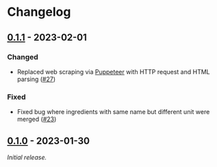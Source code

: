 # Changelog

## [0.1.1] - 2023-02-01

### Changed

- Replaced web scraping via [Puppeteer](https://pub.dev/packages/puppeteer) with HTTP request and HTML parsing ([#27](https://github.com/Slartibartfass2/ingredient_collector/pull/27))

### Fixed

- Fixed bug where ingredients with same name but different unit were merged ([#23](https://github.com/Slartibartfass2/ingredient_collector/pull/23))

## [0.1.0] - 2023-01-30

_Initial release._

[0.1.1]: https://github.com/Slartibartfass2/ingredient_collector/releases/tag/v0.1.1
[0.1.0]: https://github.com/Slartibartfass2/ingredient_collector/releases/tag/v0.1.0
